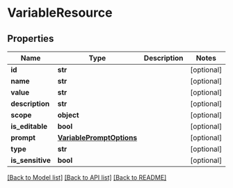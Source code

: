 # VariableResource

## Properties
Name | Type | Description | Notes
------------ | ------------- | ------------- | -------------
**id** | **str** |  | [optional] 
**name** | **str** |  | [optional] 
**value** | **str** |  | [optional] 
**description** | **str** |  | [optional] 
**scope** | **object** |  | [optional] 
**is_editable** | **bool** |  | [optional] 
**prompt** | [**VariablePromptOptions**](VariablePromptOptions.md) |  | [optional] 
**type** | **str** |  | [optional] 
**is_sensitive** | **bool** |  | [optional] 

[[Back to Model list]](../README.md#documentation-for-models) [[Back to API list]](../README.md#documentation-for-api-endpoints) [[Back to README]](../README.md)

